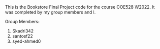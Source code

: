 This is the Bookstore Final Project code for the course COE528 W2022. It was completed by my group members and I.

Group Members:
1. Skadri342
2. santosf22
3. syed-ahmed0

